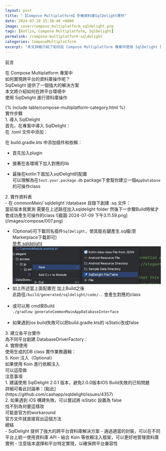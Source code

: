 ```yaml
---
layout: post
title: "【Compose Multiplatform】手機資料庫SqlDelight實作"
date: 2024-07-10 15:38:40 +0800
image: cover/compose_multiplatform_sqldelight.png
tags: [Kotlin, Compose Multiplatform, SqlDelight]
permalink: /compose-multiplatform-sqldelight
categories: ComposeMultiplatform
excerpt: "本文詳細介紹了如何在 Compose Multiplatform 專案中使用 SqlDelight 實現跨平台的資料庫操作，包括導入庫、實作資料表、建立平台特定實現以及實際使用方法。"
---
```


<div class="c-border-main-title-2">前言</div>

在 Compose Multiplatform 專案中<br>
如何實現跨平台的資料庫操作呢？<br>
SqlDelight 提供了一個強大的解決方案<br>
本文將介紹如何在跨平台環境中<br>
使用 SqlDelight 進行資料庫操作<br>

<div id="category">
    {% include table/compose-multiplatform-category.html %}
</div>


<div class="c-border-main-title-2">實作步驟</div>
<div class="c-border-content-title-1">1. 導入 SqlDelight</div>
首先，在專案中導入 SqlDelight：<br>
在 .toml 文件中添加：<br>
<script src="https://gist.github.com/waitzShigoto/212a3f263b6f8bd8d89dd7a41278cf15.js"></script>

在 build.gradle.kts 中添加插件和依賴：<br>
 - 首先加入plugin<br>
<script src="https://gist.github.com/waitzShigoto/d1f759b755844594d9b0a566c070274e.js"></script>
 - 接著在各環境下加入對應的lib<br>
<script src="https://gist.github.com/waitzShigoto/961acd32138dd067fb890b238b9574ea.js"></script>
 - 最後在kotlin下面加入sqlDelight的配置<br>
 可以理解為在`test.your.package.db` package下會幫你建立一個`AppDatabase`的可操作class<br>
<script src="https://gist.github.com/waitzShigoto/34c9aeaa5ed7a5899b1ed281b0ddafca.js"></script>

<div class="c-border-content-title-1">2. 實作資料表</div>
 - 在 commonMain/`sqldelight`/database 目錄下創建 .sq 文件：<br>
 當前版本我實測 需要在上述路徑加入sqldelight folder
 然後下一步驟Build時候才會成功產生可操作的class
![截圖 2024-07-09 下午3.11.59.png](/images/compose/007.png)
<script src="https://gist.github.com/waitzShigoto/1ba4ff8058e91955208ff66625cdae30.js"></script>

 - (Optional)可下載同名插件`SqlDelight`，使其能右鍵產生.sq檔(至Marketplace下載即可)<br>
  [參考 sqldelight](https://plugins.jetbrains.com/plugin/8191-sqldelight)<br>
  ![截圖 2024-07-09 下午3.11.59.png](/images/compose/008.png)
 - 如上所述當上面配置完 加上Build之後<br>
   此路徑`/build/generated/sqldelight/code/..` 會產生對應的class<br><br>
 - 或可以用 cmd來Build<br>
   `./gradlew generateCommonMainAppDatabaseInterface`<br><br>
 - 如果遇到ios build失敗可以把build.gradle.kts的 isStatic改成false<br>
    <script src="https://gist.github.com/waitzShigoto/d212905eb22f1a29896d8d3699baefe3.js"></script>

<div class="c-border-content-title-1">3. 建立各平台實作</div>
為不同平台創建 DatabaseDriverFactory：<br>
<script src="https://gist.github.com/waitzShigoto/04d780bfc000ef0a802557555ea721d3.js"></script>

<div class="c-border-content-title-1">4. 實際使用</div>
使用生成的DB class 實作業務邏輯：<br>
<script src="https://gist.github.com/waitzShigoto/e35ce1a2ca45daf6070ecbedb093ca93.js"></script>

<div class="c-border-content-title-1">5. Koin 注入（Optional）</div>
如果使用 Koin 進行依賴注入<br>
可以這麼做<br>
<script src="https://gist.github.com/waitzShigoto/6894df15e9d1e293fda291a23faf0d6f.js"></script>

<div class="c-border-main-title-2">注意事項</div>
1. 建議使用 SqlDelight 2.0.1 版本，避免2.0.0版本IOS Build失敗的已知問題<br>
詳細可看此討論串：[點此](https://github.com/cashapp/sqldelight/issues/4357)<br>
2. 如果遇到 iOS 構建失敗，可以嘗試將 isStatic 設置為 false<br>
找不到為何要這樣改<br>
可能是官方的workaround<br>
官方文件就直接寫出這個方法<br>

<div class="c-border-main-title-2">總結</div>
- SqlDelight 提供了強大的跨平台資料庫解決方案
- 通過適當的封裝，可以在不同平台上統一使用資料庫 API
- 結合 Koin 等依賴注入框架，可以更好地管理資料庫實例
- 注意版本選擇和平台特定實現，以確保跨平台兼容性